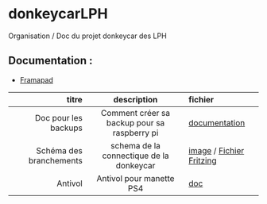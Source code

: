 # donkeycarLPH
Organisation / Doc du projet donkeycar des LPH

## Documentation :

- [Framapad](https://annuel.framapad.org/p/LPH-donkeycar)


titre | description | fichier
 ---: | :---: | :--- 
Doc pour les backups | Comment créer sa backup pour sa raspberry pi | [documentation](doc/backup/car-backup-procedure.md)
Schéma des branchements| schema de la connectique de la donkeycar | [image](doc/schema/schema-electronique.png) / [Fichier Fritzing](doc/schema/shema-electronique.fzz)
Antivol | Antivol pour manette PS4 | [doc](anti-theft-ps4/README.md)

